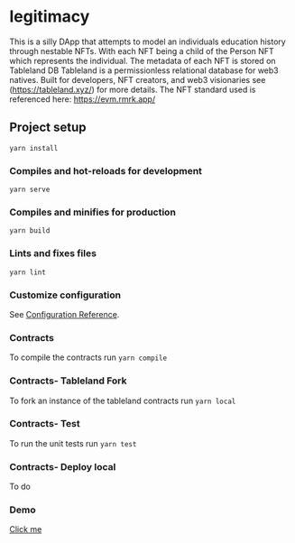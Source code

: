 # legitimacy

This is a silly DApp that attempts to model an individuals education history through nestable NFTs. With each NFT being a child of the Person NFT which represents the individual. The metadata of each NFT is stored on Tableland DB Tableland is a permissionless relational database for web3 natives. Built for developers, NFT creators, and web3 visionaries see (https://tableland.xyz/) for more details. The NFT standard used is referenced here: https://evm.rmrk.app/

## Project setup

```
yarn install
```

### Compiles and hot-reloads for development

```
yarn serve
```

### Compiles and minifies for production

```
yarn build
```

### Lints and fixes files

```
yarn lint
```

### Customize configuration

See [Configuration Reference](https://cli.vuejs.org/config/).

### Contracts

To compile the contracts run `yarn compile`

### Contracts- Tableland Fork

To fork an instance of the tableland contracts run `yarn local`

### Contracts- Test

To run the unit tests run `yarn test`

### Contracts- Deploy local

To do

### Demo

<a href="https://drive.google.com/file/d/1TrdEweGQ9vkMun5Lvtk7xDMzLznXyP5C/view?usp=sharing">Click me</a>
